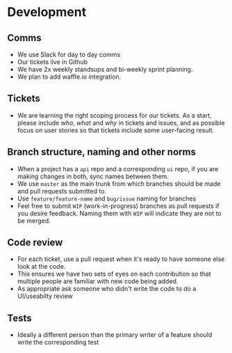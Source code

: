 # Development

## Comms
  * We use Slack for day to day comms
  * Our tickets live in Github
  * We have 2x weekly standsups and bi-weekly sprint planning.
  * We plan to add waffle.io integration.  

## Tickets
* We are learning the right scoping process for our tickets. As a start, please include _who_, _what_ and _why_ in tickets and issues, and as possible focus on user stories so that tickets include some user-facing result. 

## Branch structure, naming and other norms
* When a project has a `api` repo and a corresponding `ui` repo, if you are making changes in both, sync names between them. 
* We use `master` as the main trunk from which branches should be made and pull requests submitted to. 
* Use `feature/feature-name` and `bug/issue` naming for branches
* Feel free to submit `WIP` (work-in-progress) branches as pull requests if you desire feedback. Naming them with `WIP` will indicate they are not to be merged.   

## Code review
* For each ticket, use a pull request when it's ready to have someone else look at the code.
* This ensures we have two sets of eyes on each contribution so that multiple people are familiar with new code being added.
* As appropriate ask someone who didn't write the code to do a UI/useabilty review

## Tests
* Ideally a different person than the primary writer of a feature should write the corresponding test
